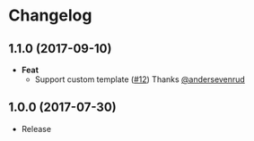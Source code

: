 # Changelog

## 1.1.0 (2017-09-10)
- **Feat**
  - Support custom template ([#12](https://github.com/esdoc2/esdoc2-plugins/pull/12)) Thanks [@andersevenrud](https://github.com/andersevenrud)

## 1.0.0 (2017-07-30)
- Release
